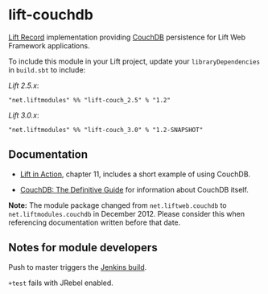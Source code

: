 lift-couchdb
============

[Lift Record] implementation providing [CouchDB] persistence for Lift Web Framework applications.

To include this module in your Lift project, update your `libraryDependencies` in `build.sbt` to include:

*Lift 2.5.x*:

    "net.liftmodules" %% "lift-couch_2.5" % "1.2"

*Lift 3.0.x*:

    "net.liftmodules" %% "lift-couch_3.0" % "1.2-SNAPSHOT"


Documentation
-------------

* [Lift in Action](http://www.manning.com/perrett/), chapter 11, includes a short example of using CouchDB.

* [CouchDB: The Definitive Guide](http://guide.couchdb.org/index.html) for information about CouchDB itself.

**Note:** The module package changed from `net.liftweb.couchdb` to `net.liftmodules.couchdb` in December 2012.
Please consider this when referencing documentation written before that date.

Notes for module developers
---------------------------

Push to master triggers the [Jenkins build](https://liftmodules.ci.cloudbees.com/job/couchdb/).

`+test` fails with JRebel enabled.

[Lift Record]: https://www.assembla.com/spaces/liftweb/wiki/Record
[CouchDB]: http://couchdb.apache.org/
